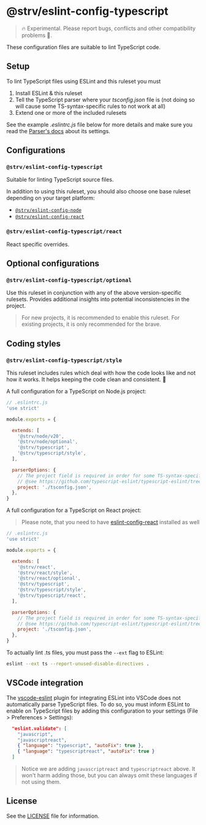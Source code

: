 # @strv/eslint-config-typescript

> 🔥 Experimental. Please report bugs, conflicts and other compatibility problems 🙏.

These configuration files are suitable to lint TypeScript code.

## Setup

To lint TypeScript files using ESLint and this ruleset you must

1. Install ESLint & this ruleset
1. Tell the TypeScript parser where your _tsconfig.json_ file is (not doing so will cause some TS-syntax-specific rules to not work at all)
1. Extend one or more of the included rulesets

See the example _.eslintrc.js_ file below for more details and make sure you read the [Parser's docs][ts-parser-configuration] about its settings.

## Configurations

### `@strv/eslint-config-typescript`

Suitable for linting TypeScript source files.

In addition to using this ruleset, you should also choose one base ruleset depending on your target platform:

- [`@strv/eslint-config-node`][eslint-config-node]
- [`@strv/eslint-config-react`][eslint-config-react]

### `@strv/eslint-config-typescript/react`

React specific overrides.

## Optional configurations

### `@strv/eslint-config-typescript/optional`

Use this ruleset in conjunction with any of the above version-specific rulesets. Provides additional insights into potential inconsistencies in the project.

> For new projects, it is recommended to enable this ruleset. For existing projects, it is only recommended for the brave.

## Coding styles

### `@strv/eslint-config-typescript/style`

This ruleset includes rules which deal with how the code looks like and not how it works. It helps keeping the code clean and consistent. 🎨

A full configuration for a TypeScript on Node.js project:

```js
// .eslintrc.js
'use strict'

module.exports = {

  extends: [
    '@strv/node/v20',
    '@strv/node/optional',
    '@strv/typescript',
    '@strv/typescript/style',
  ],

  parserOptions: {
    // The project field is required in order for some TS-syntax-specific rules to function at all
    // @see https://github.com/typescript-eslint/typescript-eslint/tree/master/packages/parser#configuration
    project: './tsconfig.json',
  },
}
```

A full configuration for a TypeScript on React project:

> Please note, that you need to have [eslint-config-react][] installed as well

```js
// .eslintrc.js
'use strict'

module.exports = {

  extends: [
    '@strv/react',
    '@strv/react/style',
    '@strv/react/optional',
    '@strv/typescript',
    '@strv/typescript/style',
    '@strv/typescript/react',
  ],

  parserOptions: {
    // The project field is required in order for some TS-syntax-specific rules to function at all
    // @see https://github.com/typescript-eslint/typescript-eslint/tree/master/packages/parser#configuration
    project: './tsconfig.json',
  },
}
```

To actually lint .ts files, you must pass the `--ext` flag to ESLint:

```sh
eslint --ext ts --report-unused-disable-directives .
```

## VSCode integration

The [vscode-eslint](https://github.com/Microsoft/vscode-eslint) plugin for integrating ESLint into VSCode does not automatically parse TypeScript files. To do so, you must inform ESLint to enable on TypeScript files by adding this configuration to your settings (File > Preferences > Settings):

```json
  "eslint.validate": [
    "javascript",
    "javascriptreact",
    { "language": "typescript", "autoFix": true },
    { "language": "typescriptreact", "autoFix": true }
  ]
```
> Notice we are adding `javascriptreact` and `typescriptreact` above. It won't harm adding those, but you can always omit these languages if not using them.

## License

See the [LICENSE](LICENSE) file for information.

[eslint-config-node]: https://www.npmjs.com/package/@strv/eslint-config-node
[eslint-config-react]: https://www.npmjs.com/package/@strv/eslint-config-react
[ts-parser-configuration]: https://github.com/typescript-eslint/typescript-eslint/tree/master/packages/parser#configuration
